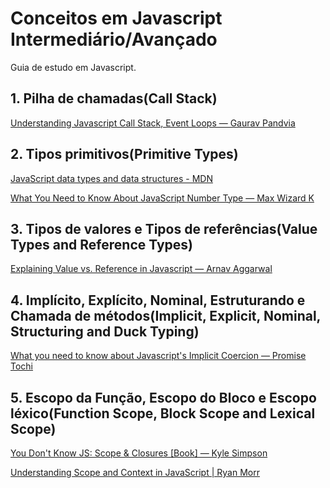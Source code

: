 # Conceitos em Javascript Intermediário/Avançado
Guia de estudo em Javascript.

## 1. Pilha de chamadas(Call Stack)

[Understanding Javascript Call Stack, Event Loops — Gaurav Pandvia](https://medium.com/@gaurav.pandvia/understanding-javascript-function-executions-tasks-event-loop-call-stack-more-part-1-5683dea1f5ec)

## 2. Tipos primitivos(Primitive Types)

[JavaScript data types and data structures - MDN](https://developer.mozilla.org/en-US/docs/Web/JavaScript/Data_structures#Primitive_values)

[What You Need to Know About JavaScript Number Type — Max Wizard K](https://medium.com/dailyjs/javascripts-number-type-8d59199db1b6)

## 3. Tipos de valores e Tipos de referências(Value Types and Reference Types)

[Explaining Value vs. Reference in Javascript — Arnav Aggarwal](https://codeburst.io/explaining-value-vs-reference-in-javascript-647a975e12a0)

## 4. Implícito, Explícito, Nominal, Estruturando e Chamada de métodos(Implicit, Explicit, Nominal, Structuring and Duck Typing)

[What you need to know about Javascript's Implicit Coercion — Promise Tochi](https://dev.to/promhize/what-you-need-to-know-about-javascripts-implicit-coercion-e23)

## 5. Escopo da Função, Escopo do Bloco e Escopo léxico(Function Scope, Block Scope and Lexical Scope)

[You Don't Know JS: Scope & Closures [Book] — Kyle Simpson](https://github.com/getify/You-Dont-Know-JS/blob/1st-ed/scope%20%26%20closures/ch3.md)

[Understanding Scope and Context in JavaScript | Ryan Morr](http://ryanmorr.com/understanding-scope-and-context-in-javascript/)
